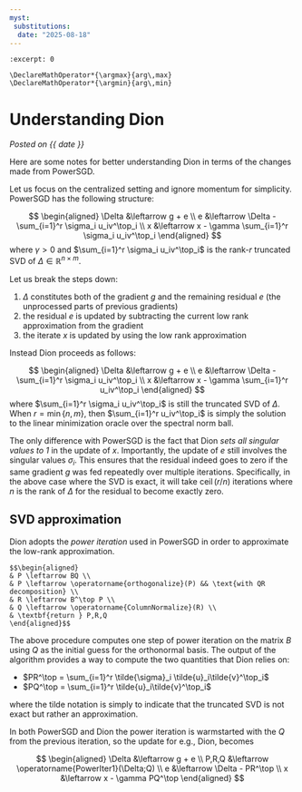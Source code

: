 ```yaml
---
myst:
 substitutions:
  date: "2025-08-18"
---
```

```{post} 2025-08-18
:excerpt: 0
```

```{math}
\DeclareMathOperator*{\argmax}{arg\,max}
\DeclareMathOperator*{\argmin}{arg\,min}
```

# Understanding Dion
_Posted on {{ date }}_ 

Here are some notes for better understanding Dion in terms of the changes made from PowerSGD.

Let us focus on the centralized setting and ignore momentum for simplicity. 
PowerSGD has the following structure:

$$
\begin{aligned}
\Delta &\leftarrow g + e  \\
e &\leftarrow \Delta - \sum_{i=1}^r \sigma_i u_iv^\top_i \\
x &\leftarrow x - \gamma \sum_{i=1}^r \sigma_i u_iv^\top_i
\end{aligned}
$$
where $\gamma > 0$ and $\sum_{i=1}^r \sigma_i u_iv^\top_i$ is the rank-$r$ truncated SVD of $\Delta \in \mathbb{R}^{n \times m}$.

Let us break the steps down:

1. $\Delta$ constitutes both of the gradient $g$ and the remaining residual $e$ (the unprocessed parts of previous gradients)
2. the residual $e$ is updated by subtracting the current low rank approximation from the gradient
3. the iterate $x$ is updated by using the low rank approximation

Instead Dion proceeds as follows:

$$
\begin{aligned}
\Delta &\leftarrow g + e  \\
e &\leftarrow \Delta - \sum_{i=1}^r \sigma_i u_iv^\top_i \\
x &\leftarrow x - \gamma \sum_{i=1}^r u_iv^\top_i
\end{aligned}
$$
where $\sum_{i=1}^r \sigma_i u_iv^\top_i$ is still the truncated SVD of $\Delta$.
When $r = \min\{n,m\}$, then $\sum_{i=1}^r u_iv^\top_i$ is simply the solution to the linear minimization oracle over the spectral norm ball.

The only difference with PowerSGD is the fact that Dion _sets all singular values to 1_ in the update of $x$. 
Importantly, the update of $e$ still involves the singular values $\sigma_i$.
This ensures that the residual indeed goes to zero if the same gradient $g$ was fed repeatedly over multiple iterations.
Specifically, in the above case where the SVD is exact, it will take $\operatorname{ceil}(r/n)$ iterations where $n$ is the rank of $\Delta$ for the residual to become exactly zero.

## SVD approximation
Dion adopts the _power iteration_ used in PowerSGD in order to approximate the low-rank approximation.


```{prf:algorithm} PowerIter1($B;Q$)
$$\begin{aligned}
& P \leftarrow BQ \\
& P \leftarrow \operatorname{orthogonalize}(P) && \text{with QR decomposition} \\ 
& R \leftarrow B^\top P \\
& Q \leftarrow \operatorname{ColumnNormalize}(R) \\
& \textbf{return } P,R,Q
\end{aligned}$$
```

The above procedure computes one step of power iteration on the matrix $B$ using $Q$ as the initial guess for the orthonormal basis.
The output of the algorithm provides a way to compute the two quantities that Dion relies on:

- $PR^\top = \sum_{i=1}^r \tilde{\sigma}_i \tilde{u}_i\tilde{v}^\top_i$
- $PQ^\top = \sum_{i=1}^r \tilde{u}_i\tilde{v}^\top_i$

where the tilde notation is simply to indicate that the truncated SVD is not exact but rather an approximation.

In both PowerSGD and Dion the power iteration is warmstarted with the $Q$ from the previous iteration, so the update for e.g., Dion, becomes

$$
\begin{aligned}
\Delta &\leftarrow g + e  \\
P,R,Q &\leftarrow \operatorname{PowerIter1}(\Delta;Q) \\
e &\leftarrow \Delta - PR^\top \\
x &\leftarrow x - \gamma PQ^\top
\end{aligned}
$$

